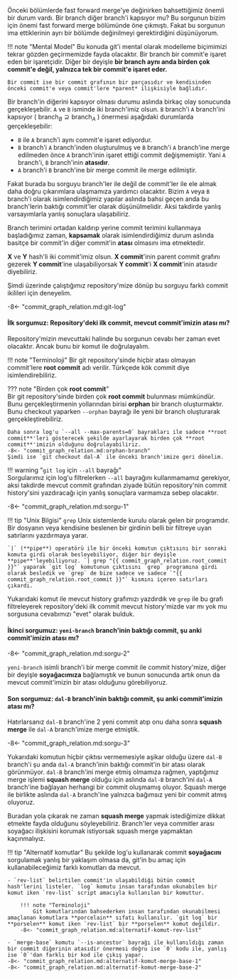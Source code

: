 Önceki bölümlerde fast forward merge'ye değinirken bahsettiğimiz önemli bir durum vardı. Bir branch diğer branch'i kapsıyor mu? Bu sorgunun bizim için önemi fast forward merge bölümünde öne çıkmıştı. Fakat bu sorgunun ima ettiklerinin ayrı bir bölümde değinilmeyi gerektirdiğini düşünüyorum.

!!! note "Mental Model"
    Bu konuda git'i mental olarak modelleme biçimimizi tekrar gözden geçirmemizde fayda olacaktır. Bir branch bir commit'e işaret eden bir işaretçidir. Diğer bir deyişle **bir branch aynı anda birden çok commit'e değil, yalnızca tek bir commit'e işaret eder.**

    Bir commit ise bir commit grafının bir parçasıdır ve kendisinden önceki commit'e veya commit'lere *parent* ilişkisiyle bağlıdır.

Bir branch'in diğerini kapsıyor olması durumu aslında birkaç olay sonucunda gerçekleşebilir. `A` ve `B` isminde iki branch'imiz olsun. `B` branch'i `A` branch'ini kapsıyor ( $\text{branch}_B \supseteq \text{branch}_A$ ) önermesi aşağıdaki durumlarda gerçekleşebilir:

- `B` ile `A` branch'i aynı commit'e işaret ediyordur.
- `B` branch'i `A` branch'inden oluşturulmuş ve `B` branch'i `A` branch'ine merge edilmeden önce `A` branch'inin işaret ettiği commit değişmemiştir. Yani `A` branch'i, `B` branch'inin **atasıdır**.
- `A` branch'i `B` branch'ine bir merge commit ile merge edilmiştir.

Fakat burada bu sorguyu branch'ler ile değil de commit'ler ile ele almak daha doğru çıkarımlara ulaşmamıza yardımcı olacaktır. Bizim `A` veya `B` branch'i olarak isimlendirdiğimiz yapılar aslında bahsi geçen anda bu branch'lerin baktığı commit'ler olarak düşünülmelidir. Aksi takdirde yanlış varsayımlarla yanlış sonuçlara ulaşabiliriz.

Branch terimini ortadan kaldırıp yerine commit terimini kullanmaya başladığımız zaman, **kapsamak** olarak isimlendirdiğimiz durum aslında basitçe bir commit'in diğer commit'in **atası** olmasını ima etmektedir.

**X** ve **Y** hash'li iki commit'imiz olsun. **X commit**'inin parent commit grafını gezerek **Y commit**'ine ulaşabiliyorsak **Y commit**'i **X commit**'inin atasıdır diyebiliriz.

Şimdi üzerinde çalıştığımız repository'mize dönüp bu sorguyu farklı commit ikilileri için deneyelim.

-8<- "commit_graph_relation.md:git-log"

#### İlk sorgumuz: Repository'deki ilk commit, mevcut commit'imizin atası mı?

Repository'mizin mevcuttaki halinde bu sorgunun cevabı her zaman evet olacaktır. Ancak bunu bir komut ile doğrulayalım.

!!! note "Terminoloji"
    Bir git repository'sinde hiçbir atası olmayan commit'lere **root commit** adı verilir. Türkçede kök commit diye isimlendirebiliriz.

??? note "Birden çok **root commit**"  
    Bir git repository'sinde birden çok **root commit** bulunması mümkündür. Bunu gerçekleştirmenin yollarından birisi **orphan** bir branch oluşturmaktır. Bunu checkout yaparken `--orphan` bayrağı ile yeni bir branch oluşturarak gerçekleştirebiliriz.

    Daha sonra log'u `--all --max-parents=0` bayrakları ile sadece **root commit**'leri gösterecek şekilde ayarlayarak birden çok **root commit**'imizin olduğunu doğrulayabiliriz.
    -8<- "commit_graph_relation.md:orphan-branch"
    Şimdi ise `git checkout dal-A` ile önceki branch'imize geri dönelim.

!!! warning "`git log` için `--all` bayrağı"  
    Sorgularımız için log'u filtrelerken `--all` bayrağını kullanmamamız gerekiyor, aksi takdirde mevcut commit grafından ziyade bütün repository'nin commit history'sini yazdıracağı için yanlış sonuçlara varmamıza sebep olacaktır.

-8<- "commit_graph_relation.md:sorgu-1"

!!! tip "Unix Bilgisi"
    `grep` Unix sistemlerde kurulu olarak gelen bir programdır. Bir dosyanın veya kendisine beslenen bir girdinin belli bir filtreye uyan satırlarını yazdırmaya yarar.

    `|` (**pipe**) operatörü ile bir önceki komutun çıktısını bir sonraki komuta girdi olarak besleyebiliyor, diğer bir deyişle **pipe**'leyebiliyoruz. `| grep "{{ commit_graph_relation.root_commit }}"` yaparak `git log` komutunun çıktısını `grep` programına girdi olarak besledik ve `grep` de bize sadece ve sadece `"{{ commit_graph_relation.root_commit }}"` kısmını içeren satırları çıkardı.

Yukarıdaki komut ile mevcut history grafımızı yazdırdık ve `grep` ile bu grafı filtreleyerek repository'deki ilk commit mevcut history'mizde var mı yok mu sorgusuna cevabımızı "evet" olarak bulduk.

#### İkinci sorgumuz: `yeni-branch` branch'inin baktığı commit, şu anki commit'imizin atası mı?

-8<- "commit_graph_relation.md:sorgu-2"

`yeni-branch` isimli branch'i bir merge commit ile commit history'mize, diğer bir deyişle **soyağacımıza** bağlamıştık ve bunun sonucunda artık onun da mevcut commit'imizin bir atası olduğunu görebiliyoruz.

#### Son sorgumuz: `dal-B` branch'inin baktığı commit, şu anki commit'imizin atası mı?

Hatırlarsanız `dal-B` branch'ine 2 yeni commit atıp onu daha sonra **squash merge** ile `dal-A` branch'imize merge etmiştik.

-8<- "commit_graph_relation.md:sorgu-3"

Yukarıdaki komutun hiçbir çıktısı vermemesiyle aşikar olduğu üzere `dal-B` branch'i şu anda `dal-A` branch'inin baktığı commit'in bir atası olarak görünmüyor. `dal-B` branch'ini merge etmiş olmamıza rağmen, yaptığımız merge işlemi **squash merge** olduğu için aslında `dal-B` branch'ini `dal-A` branch'ine bağlayan herhangi bir commit oluşmamış oluyor. Squash merge ile birlikte aslında `dal-A` branch'ine yalnızca bağımsız yeni bir commit atmış oluyoruz.

Buradan yola çıkarak ne zaman **squash merge** yapmak istediğimize dikkat etmekte fayda olduğunu söyleyebiliriz. Branch'ler veya commitler arası soyağacı ilişkisini korumak istiyorsak squash merge yapmaktan kaçınmalıyız.

!!! tip "Alternatif komutlar"
    Bu şekilde log'u kullanarak commit **soyağacını** sorgulamak yanlış bir yaklaşım olmasa da, git'in bu amaç için kullanabileceğimiz farklı komutları da mevcut.

    - `rev-list` belirtilen commit'in ulaşabildiği bütün commit hash'lerini listeler. `log` komutu insan tarafından okunabilen bir komut iken `rev-list` script amacıyla kullanılan bir komuttur.

        !!! note "Terminoloji"
            Git komutlarından bahsederken insan tarafından okunabilmesi amaçlanan komutlara **porcelain** sıfatı kullanılır. `git log` bir **porselen** komut iken `rev-list` bir **porselen** komut değildir.
        -8<- "commit_graph_relation.md:alternatif-komut-rev-list"

    - `merge-base` komutu `--is-ancestor` bayrağı ile kullanıldığı zaman bir commit diğerinin atasıdir önermesi doğru ise `0` kodu ile, yanlış ise `0`'dan farklı bir kod ile çıkış yapar.
    -8<- "commit_graph_relation.md:alternatif-komut-merge-base-1"
    -8<- "commit_graph_relation.md:alternatif-komut-merge-base-2"
